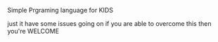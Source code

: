 Simple Prgraming language for KIDS

just it have some issues going on if you are able to overcome this then you're WELCOME

